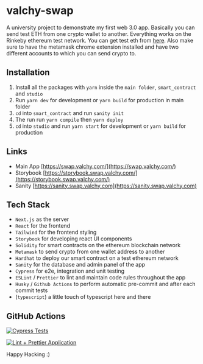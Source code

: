 # valchy-swap

A university project to demonstrate my first web 3.0 app. Basically you can send test ETH from one crypto wallet to another. Everything works on the Rinkeby ethereum test network. You can get test eth from [here](https://faucets.chain.link/rinkeby). Also make sure to have the metamask chrome extension installed and have two different accounts to which you can send crypto to.

## Installation

1. Install all the packages with `yarn` inside the `main folder`, `smart_contract` and `studio`
2. Run `yarn dev` for development or `yarn build` for production in main folder
3. `cd` into `smart_contract` and run `sanity init`
4. The run run `yarn compile` then `yarn deploy`
5. `cd` into `studio` and run `yarn start` for development or `yarn build` for production

## Links

-   Main App [https://swap.valchy.com/](https://swap.valchy.com/)
-   Storybook [https://storybook.swap.valchy.com/](https://storybook.swap.valchy.com/)
-   Sanity [https://sanity.swap.valchy.com](https://sanity.swap.valchy.com)

## Tech Stack

-   `Next.js` as the server
-   `React` for the frontend
-   `Tailwind` for the frontend styling
-   `Storybook` for developing react UI components
-   `Solidity` for smart contracts on the ethereum blockchain network
-   `Metamask` to send crypto from one wallet address to another
-   `Hardhat` to deploy our smart contract on a test ethereum network
-   `Sanity` for the database and admin panel of the app
-   `Cypress` for e2e, integration and unit testing
-   `ESLint` / `Prettier` to lint and maintain code rules throughout the app
-   `Husky` / `Github Actions` to perform automatic pre-commit and after each commit tests
-   (`typescript`) a little touch of typescript here and there

## GitHub Actions

[![Cypress Tests](https://github.com/Valchy/valchy-swap/actions/workflows/cypress-test-node.js.yml/badge.svg)](https://github.com/Valchy/valchy-swap/actions/workflows/cypress-test-node.js.yml)

[![Lint + Prettier Application](https://github.com/Valchy/valchy-swap/actions/workflows/lint-prettier-node.js.yml/badge.svg)](https://github.com/Valchy/valchy-swap/actions/workflows/lint-prettier-node.js.yml)

Happy Hacking :)
